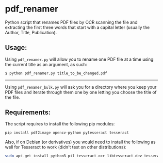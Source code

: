 # pdf_renamer

Python script that renames PDF files by OCR scanning the file and extracting the first three words that start with a capital letter (usually the Author, Title, Publication).

## Usage:
Using `pdf_renamer.py` will allow you to rename one PDF file at a time using the current title as an argument, as such:
```bash
$ python pdf_renamer.py title_to_be_changed.pdf
```
---
Using `pdf_renamer_bulk.py`	will ask you for a directory where you keep your PDF files and iterate through them one by one letting you choose the title of the file.

## Requirements:
The script requires to install the following pip modules:
```bash
pip install pdf2image opencv-python pytesseract tesseract
```

Also, if on Debian (or derivatives) you would need to install the following as well for Tesseract to work (didn't test on other distributions):
```bash
sudo apt-get install python3-pil tesseract-ocr libtesseract-dev tesseract-ocr-eng tesseract-ocr-script-latn
```
